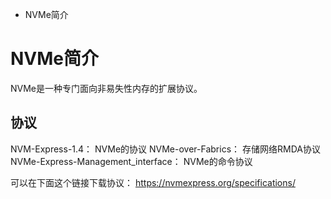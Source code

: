 + NVMe简介


# NVMe简介
NVMe是一种专门面向非易失性内存的扩展协议。

## 协议
NVM-Express-1.4： NVMe的协议
NVMe-over-Fabrics： 存储网络RMDA协议
NVMe-Express-Management_interface： NVMe的命令协议

可以在下面这个链接下载协议：
https://nvmexpress.org/specifications/
